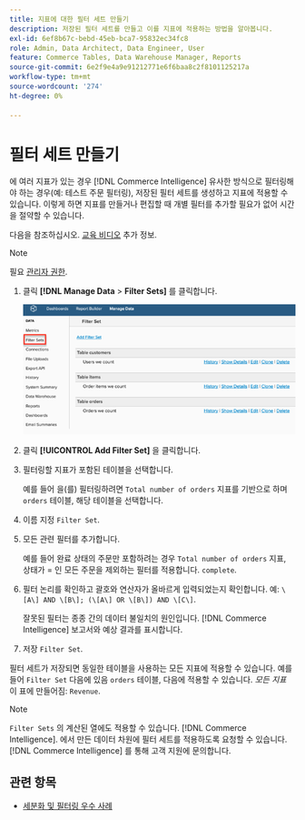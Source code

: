 ```yaml
---
title: 지표에 대한 필터 세트 만들기
description: 저장된 필터 세트를 만들고 이를 지표에 적용하는 방법을 알아봅니다.
exl-id: 6ef8b67c-bebd-45eb-bca7-95832ec34fc8
role: Admin, Data Architect, Data Engineer, User
feature: Commerce Tables, Data Warehouse Manager, Reports
source-git-commit: 6e2f9e4a9e91212771e6f6baa8c2f8101125217a
workflow-type: tm+mt
source-wordcount: '274'
ht-degree: 0%

---
```


# 필터 세트 만들기

에 여러 지표가 있는 경우 [!DNL Commerce Intelligence] 유사한 방식으로 필터링해야 하는 경우(예: 테스트 주문 필터링), 저장된 필터 세트를 생성하고 지표에 적용할 수 있습니다. 이렇게 하면 지표를 만들거나 편집할 때 개별 필터를 추가할 필요가 없어 시간을 절약할 수 있습니다.

다음을 참조하십시오. [교육 비디오](https://experienceleague.adobe.com/docs/commerce-knowledge-base/kb/how-to/mbi-training-video-filter-sets.html) 추가 정보.

>[!NOTE]
>
>필요 [관리자 권한](../../administrator/user-management/user-management.md).

1. 클릭 **[!DNL Manage Data** > **Filter Sets]** 를 클릭합니다.

   ![](../../assets/create-filter-sets.png)

1. 클릭 **[!UICONTROL Add Filter Set]** 을 클릭합니다.

1. 필터링할 지표가 포함된 테이블을 선택합니다.

   예를 들어 을(를) 필터링하려면 `Total number of orders` 지표를 기반으로 하며 `orders` 테이블, 해당 테이블을 선택합니다.

1. 이름 지정 `Filter Set`.

1. 모든 관련 필터를 추가합니다.

   예를 들어 완료 상태의 주문만 포함하려는 경우 `Total number of orders` 지표, 상태가 = 인 모든 주문을 제외하는 필터를 적용합니다. `complete`.

1. 필터 논리를 확인하고 괄호와 연산자가 올바르게 입력되었는지 확인합니다. 예: `\[A\] AND \[B\]; (\[A\] OR \[B\]) AND \[C\]`.

   잘못된 필터는 종종 간의 데이터 불일치의 원인입니다. [!DNL Commerce Intelligence] 보고서와 예상 결과를 표시합니다.

1. 저장 `Filter Set`.

필터 세트가 저장되면 동일한 테이블을 사용하는 모든 지표에 적용할 수 있습니다. 예를 들어 `Filter Set` 다음에 있음 `orders` 테이블, 다음에 적용할 수 있습니다. *모든 지표* 이 표에 만들어짐: `Revenue`.

>[!NOTE]
>
>`Filter Sets` 의 계산된 열에도 적용할 수 있습니다. [!DNL Commerce Intelligence]. 에서 만든 데이터 차원에 필터 세트를 적용하도록 요청할 수 있습니다. [!DNL Commerce Intelligence] 를 통해 고객 지원에 문의합니다.

## 관련 항목

* [세분화 및 필터링 우수 사례](../../best-practices/segment-filter.md)
